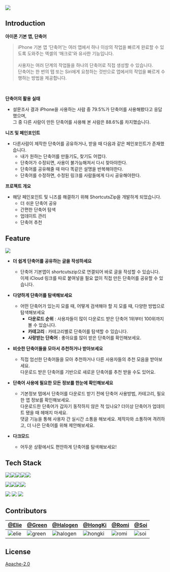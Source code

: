 <p>
  <a href = "https://apps.apple.com/app/shortcutszip/id6444001181">
    <img src = "https://user-images.githubusercontent.com/68676844/205000571-4c6ca3d8-e3cf-4277-ba06-322307c8a7e5.png">
  </a>
</p>

## Introduction
**아이폰 기본 앱, 단축어**
> iPhone 기본 앱 ‘단축어’는 여러 앱에서 하나 이상의 작업을 빠르게 완료할 수 있도록 도와주는 엑셀의 ‘매크로'와 유사한 기능입니다. <br><br>
사용자는 여러 단계의 작업들을 하나의 단축어로 직접 생성할 수 있습니다. <br>
단축어는 한 번의 탭 또는 Siri에게 요청하는 것만으로 앱에서의 작업을 빠르게 수행하는 방법을 제공합니다.

<br>

**단축어의 활용 실태**
- 설문조사 결과 iPhone을 사용하는 사람 중 79.5%가 단축어를 사용해봤다고 응답했으며,<br>그 중 다른 사람이 만든 단축어를 사용해 본 사람은 88.6%를 차지했습니다.


**니즈 및 페인포인트**
- 다른사람이 제작한 단축어를 공유하거나, 받을 때 다음과 같은 페인포인트가 존재했습니다.
  - 내가 원하는 단축어를 만들기도, 찾기도 어렵다.
  - 단축어가 수정되면, 사용이 불가능해져서 다시 찾아야한다.
  - 단축어를 공유해줄 때 마다 똑같은 설명을 반복해야한다.
  - 단축어를 수정하면, 수정된 링크를 사람들에게 다시 공유해야한다.


**프로젝트 개요**
- 해당 페인포인트 및 니즈를 해결하기 위해 ShortcutsZip을 개발하게 되었습니다.
  - 더 쉬운 단축어 공유
  - 간편한 단축어 탐색
  - 업데이트 관리
  - 단축어 추천

## Feature

<img src = "https://user-images.githubusercontent.com/68676844/204999568-afb23d9c-bb28-4e0e-9d47-2620a34930b3.png">



- **더 쉽게 단축어를 공유하는 글을 작성하세요**
  - 단축어 기본앱이 shortcutszip으로 연결되어 바로 글을 작성할 수 있습니다. <br>이제 iCloud 링크를 따로 붙여넣을 필요 없이 직접 만든 단축어를 공유할 수 있습니다.


- **다양하게 단축어를 탐색해보세요**
  - 어떤 단축어가 있는지 모를 때, 어떻게 검색해야 할 지 모를 때, 다양한 방법으로 탐색해보세요
    - **다운로드 순위** : 사용자들이 많이 다운로드 받은 단축어 1위부터 100위까지 볼 수 있습니다.
    - **카테고리** : 카테고리별로 단축어를 탐색할 수 있습니다.
    - **사랑받는 단축어** : 좋아요를 많이 받은 단축어를 확인해보세요.


- **비슷한 단축어들을 모아서 추천하거나 받아보세요**
  - 직접 엄선한 단축어들을 모아 추천하거나 다른 사용자들의 추천 모음을 받아보세요. <br>다운로드 받은 단축어를 기반으로 새로운 단축어를 추천 받을 수도 있어요.



- **단축어 사용에 필요한 모든 정보를 한눈에 확인해보세요**
  - 기본정보 탭에서 단축어를 다운로드 받기 전에 단축어 사용방법, 카테고리, 필요한 앱 정보를 확인해보세요.<br>다운로드한 단축어가 갑자기 동작하지 않은 적 있나요? 더이상 단축어가 업데이트 됐을 때 헤매지 마세요.<br>댓글 기능을 통해 사용자 간 실시간 소통을 해보세요. 제작자와 소통하며 격려하고, 더 나은 단축어를 위해 제안해보세요.



- **다크모드**
  - 어두운 상황에서도 편안하게 단축어를 탐색해보세요! 




## Tech Stack
<img src="https://img.shields.io/badge/Swift UI-F05138?style=for-the-badge&logo=Swift&logoColor=white"><img src="https://img.shields.io/badge/Navigation Stack-555555?style=for-the-flat&logo=Swift&logoColor=white"><img src="https://img.shields.io/badge/Share Extension-555555?style=for-the-flat&logo=Swift&logoColor=white"><img src="https://img.shields.io/badge/Background Tasks-555555?style=for-the-flat&logo=Swift&logoColor=white"><img src="https://img.shields.io/badge/Message UI-555555?style=for-the-flat&logo=Swift&logoColor=white">

<img src="https://img.shields.io/badge/Firebase-FFCA28?style=for-the-badge&logo=Firebase&logoColor=white"><img src="https://img.shields.io/badge/FirebaseCore-555555?style=for-the-flat&logo=Firebase&logoColor=white"><img src="https://img.shields.io/badge/FirebaseFirestore-555555?style=for-the-flat&logo=Firebase&logoColor=white"><img src="https://img.shields.io/badge/FirebaseAuth-555555?style=for-the-flat&logo=Firebase&logoColor=white">

<img src="https://img.shields.io/badge/Github-181717?style=for-the-badge&logo=GitHub&logoColor=white">

<img src="https://img.shields.io/badge/Notion-000000?style=for-the-badge&logo=Notion&logoColor=white">

<img src="https://img.shields.io/badge/Figma-F24E1E?style=for-the-badge&logo=Figma&logoColor=white">
 



## Contributors
[@Elie](https://www.github.com/JMM00) | [@Green](https://www.github.com/jim4020key) |   [@Halogen](https://www.github.com/HanGyengjun) |  [@HongKi](https://www.github.com/ottoolz) | [@Romi](https://www.github.com/mxnxxii ) | [@Soi](https://www.github.com/JIWON1923) |
:---|:---|:---|:---|:---|:---
|![elie](https://user-images.githubusercontent.com/68676844/205005538-38658595-9627-4df2-80a5-bdcb6c93b18c.png)|![green](https://user-images.githubusercontent.com/68676844/205005410-a773b326-9c49-47ea-8313-24dc9822f6d6.png)|![halogen](https://user-images.githubusercontent.com/68676844/205005492-210bffd4-4a52-44c2-89ad-65c7c8b838c4.png)|![hongki](https://user-images.githubusercontent.com/68676844/205005435-fd4ccbea-41aa-434f-9889-84f93f988093.png)|![romi](https://user-images.githubusercontent.com/68676844/205005382-74f5b3a6-93a8-4f48-b70e-339f6867ddab.png)|![soi](https://user-images.githubusercontent.com/68676844/205005505-f69366fb-8cff-4c29-b7f8-344e6f7cbefb.png)



## License

[Apache-2.0](https://choosealicense.com/licenses/apache-2.0/)



